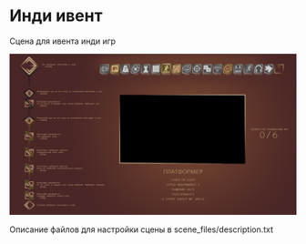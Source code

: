 # Инди ивент
 Сцена для ивента инди игр

![Image alt](https://github.com/DiZZert/indie_event/blob/main/scene_files/indie_screenshot.png)

Описание файлов для настройки сцены в scene_files/description.txt
